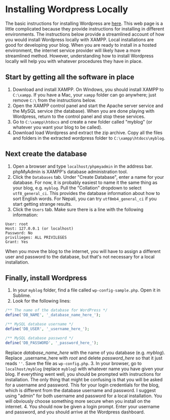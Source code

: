 # Installing Wordpress Locally

The basic instructions for installing Wordpress are [here](https://codex.wordpress.org/Installing_WordPress). This web page is a little complicated because they provide instructions for installing in different environments. The instructions below provide a streamlined account of how you would install Wordpress locally with XAMPP. Local installations are good for developing your blog. When you are ready to install in a hosted environment, the internet service provider will likely have a more streamlined method. However, understanding how to install Wordpress locally will help you with whatever procedures they have in place.

## Start by getting all the software in place

1. Download and install XAMPP. On Windows, you should install XAMPP to `C:\xampp`. If you have a Mac, your `xampp` folder can go anywhere; just remove `C:\` from the instructions below.
2. Open the XAMPP control panel and start the Apache server service and the MySQL service (the database). When you are done playing with Wordpress, return to the control panel and stop these services.
3. Go to `C:\xampp\htdocs` and create a new folder called "myblog" (or whatever you want your blog to be called).
4. Download load Wordpress and extract the zip archive. Copy all the files and folders in the extracted wordpress folder to `C:\xampp\htdocs\myblog`.

## Next create the database

1. Open a browser and type `localhost/phpmyadmin` in the address bar. phpMyAdmin is XAMPP's database administration tool.
2. Click the `Databases` tab. Under "Create Database", enter a name for your database. For now, it is probably easiest to name it the same thing as your blog, e.g. `myblog`. Pull the "Collation" dropdown to select `utf8_general_ci`. This provides the database information about how to sort English words. For Nepali, you can try `utf8mb4_general_ci` if you start getting strange results.
3. Click the `Users` tab. Make sure there is a line with the following information:

```
User: root
Host: 127.0.0.1 (or localhost)
Password: No
privilieges: ALL PRIVILEGES
Grant: Yes
```

When you move the blog to the internet, you will have to assign a different user and password to the database, but that's not necessary for a local installation.

## Finally, install Wordpress

1. In your `myblog` folder, find a file called `wp-config-sample.php`. Open it in Sublime.
2. Look for the following lines:

```php
/** The name of the database for WordPress */
define('DB_NAME', '_database_name_here_');

/** MySQL database username */
define('DB_USER', '_username_here_');

/** MySQL database password */
define('DB_PASSWORD', '_password_here_');
```

Replace _database_name_here_ with the name of you database (e.g. _myblog_). Replace _username_here with _root_ and delete _password_here_ so that it just reads `''`. Save the file as `wp-config.php`.
3. In your browser, go to `localhost/myblog` (replace `myblog`) with whatever name you have given your blog. If everything went well, you should be prompted with instructions for installation. The only thing that might be confusing is that you will be asked for a username and password. This for your login credentials for the blog, which is different from the database username and password. I suggest using "admin" for both username and password for a local installation. You will obviously choose something more secure when you install on the internet.
4. You should now be given a login prompt. Enter your username and password, and you should arrive at the Wordpress dashboard.

